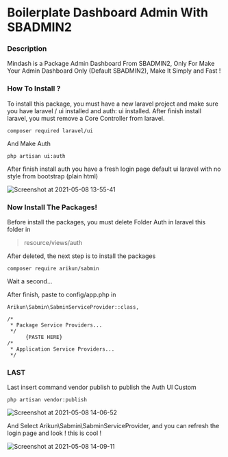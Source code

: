 # Boilerplate Dashboard Admin With SBADMIN2

### Description
Mindash is a Package Admin Dashboard From SBADMIN2, Only For Make Your Admin Dashboard Only (Default SBADMIN2), Make It Simply and Fast !

### How To Install ?
To install this package, you must have a new laravel project and make sure you have laravel / ui installed and auth: ui installed.
After finish install laravel, you must remove a Core Controller from laravel.


```
composer required laravel/ui
```

And Make Auth

```
php artisan ui:auth
```

After finish install auth you have a fresh login page default ui laravel with no style from bootstrap (plain html) 

![Screenshot at 2021-05-08 13-55-41](https://user-images.githubusercontent.com/45889833/117530023-1fd04500-b005-11eb-964b-b9c9e8dce3fe.png)

### Now Install The Packages!
Before install the packages, you must delete Folder Auth in laravel 
this folder in

> resource/views/auth

After deleted, the next step is to install the packages

```
composer require arikun/sabmin
```

Wait a second...

After finish, paste to config/app.php in 

```
Arikun\Sabmin\SabminServiceProvider::class,
```

```
/*
 * Package Service Providers...
 */
      {PASTE HERE}
/*
 * Application Service Providers...
 */
```

### LAST 
Last insert command vendor publish to publish the Auth UI Custom

```
php artisan vendor:publish 
```

![Screenshot at 2021-05-08 14-06-52](https://user-images.githubusercontent.com/45889833/117530320-ab96a100-b006-11eb-8d0c-16ffd13d2062.png)

And Select Arikun\Sabmin\SabminServiceProvider, and you can refresh the login page and look ! this is cool !

![Screenshot at 2021-05-08 14-09-11](https://user-images.githubusercontent.com/45889833/117530365-04fed000-b007-11eb-98ac-6a13ed091a11.png)



